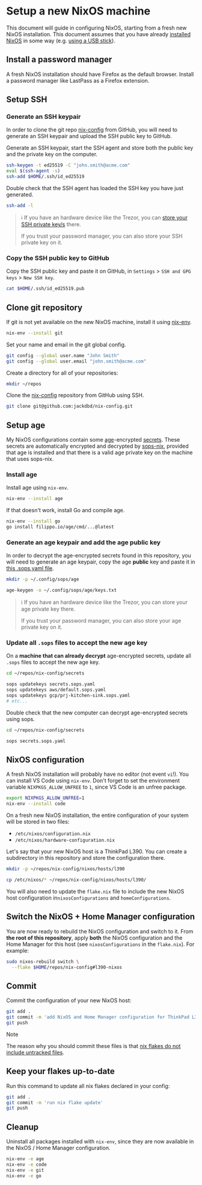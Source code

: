 # Setup a new NixOS machine

This document will guide in configuring NixOS, starting from a fresh new NixOS installation. This document assumes that you have already [installed NixOS](https://nixos.wiki/wiki/NixOS_Installation_Guide) in some way (e.g. [using a USB stick](./create-bootable-USB-stick.md)).

## Install a password manager

A fresh NixOS installation should have Firefox as the default browser. Install a password manager like LastPass as a Firefox extension.

## Setup SSH

### Generate an SSH keypair

In order to clone the git repo [nix-config](https://github.com/jackdbd/nix-config) from GitHub, you will need to generate an SSH keypair and upload the SSH public key to GitHub.

Generate an SSH keypair, start the SSH agent and store both the public key and the private key on the computer.

```sh
ssh-keygen -t ed25519 -C "john.smith@acme.com"
eval $(ssh-agent -s)
ssh-add $HOME/.ssh/id_ed25519
```

Double check that the SSH agent has loaded the SSH key you have just generated.

```sh
ssh-add -l
```

> ℹ️ If you have an hardware device like the Trezor, you can [store your SSH private key/s](https://trezor.io/learn/a/ssh-with-trezor) there.
>
> If you trust your password manager, you can also store your SSH private key on it.

### Copy the SSH public key to GitHub

Copy the SSH public key and paste it on GitHub, in `Settings` > `SSH and GPG keys` > `New SSH key`.

```sh
cat $HOME/.ssh/id_ed25519.pub
```

## Clone git repository

If git is not yet available on the new NixOS machine, install it using [nix-env](https://nixos.org/manual/nix/stable/command-ref/nix-env).

```sh
nix-env --install git
```

Set your name and email in the git global config.

```sh
git config --global user.name "John Smith"
git config --global user.email "john.smith@acme.com"
```

Create a directory for all of your repositories:

```sh
mkdir ~/repos
```

Clone the [nix-config](https://github.com/jackdbd/nix-config) repository from GitHub using SSH.

```sh
git clone git@github.com:jackdbd/nix-config.git
```

## Setup age

My NixOS configurations contain some [age](https://github.com/FiloSottile/age)-encrypted [secrets](../secrets/README.md). These secrets are automatically encrypted and decrypted by [sops-nix](https://github.com/Mic92/sops-nix), provided that age is installed and that there is a valid age private key on the machine that uses sops-nix.

### Install age

Install age using `nix-env`.

```sh
nix-env --install age
```

If that doesn't work, install Go and compile age.

```sh
nix-env --install go
go install filippo.io/age/cmd/...@latest
```

### Generate an age keypair and add the age public key

In order to decrypt the age-encrypted secrets found in this repository, you will need to generate an age keypair, copy the age **public** key and paste it in [this .sops.yaml file](../secrets/.sops.yaml).

```sh
mkdir -p ~/.config/sops/age

age-keygen -o ~/.config/sops/age/keys.txt
```

> ℹ️ If you have an hardware device like the Trezor, you can store your age private key there.
>
> If you trust your password manager, you can also store your age private key on it.

### Update all `.sops` files to accept the new age key

On a **machine that can already decrypt** age-encrypted secrets, update all `.sops` files to accept the new age key.

```sh
cd ~/repos/nix-config/secrets

sops updatekeys secrets.sops.yaml
sops updatekeys aws/default.sops.yaml
sops updatekeys gcp/prj-kitchen-sink.sops.yaml
# etc...
```

Double check that the new computer can decrypt age-encrypted secrets using sops.

```sh
cd ~/repos/nix-config/secrets

sops secrets.sops.yaml
```

## NixOS configuration

A fresh NixOS installation will probably have no editor (not event `vi`!). You can install VS Code using `nix-env`. Don't forget to set the environment variable `NIXPKGS_ALLOW_UNFREE` to `1`, since VS Code is an unfree package.

```sh
export NIXPKGS_ALLOW_UNFREE=1
nix-env --install code
```

On a fresh new NixOS installation, the entire configuration of your system will be stored in two files:

- `/etc/nixos/configuration.nix`
- `/etc/nixos/hardware-configuration.nix`

Let's say that your new NixOS host is a ThinkPad L390. You can create a subdirectory in this repository and store the configuration there.

```sh
mkdir -p ~/repos/nix-config/nixos/hosts/l390

cp /etc/nixos/* ~/repos/nix-config/nixos/hosts/l390/
```

You will also need to update the `flake.nix` file to include the new NixOS host configuration in`nixosConfigurations` and `homeConfigurations`.

## Switch the NixOS + Home Manager configuration

You are now ready to rebuild the NixOS configuration and switch to it. From **the root of this repository**, apply **both** the NixOS configuration and the Home Manager for this host (see `nixosConfigurations` in the `flake.nix`). For example:

```sh
sudo nixos-rebuild switch \
  --flake $HOME/repos/nix-config#l390-nixos
```

## Commit

Commit the configuration of your new NixOS host:

```sh
git add .
git commit -m 'add NixOS and Home Manager configuration for ThinkPad L390'
git push
```

> [!NOTE]
> The reason why you should commit these files is that [nix flakes do not include untracked files](https://github.com/NixOS/nix/issues/7107).

## Keep your flakes up-to-date

Run this command to update all nix flakes declared in your config:

```sh
git add .
git commit -m 'run nix flake update'
git push
```

## Cleanup

Uninstall all packages installed with `nix-env`, since they are now available in the NixOS / Home Manager configuration.

```sh
nix-env -e age
nix-env -e code
nix-env -e git
nix-env -e go
```
